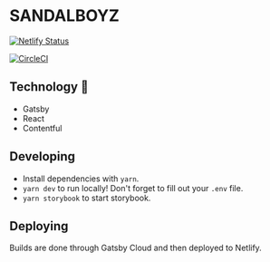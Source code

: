# SANDALBOYZ

[![Netlify Status](https://api.netlify.com/api/v1/badges/8acafa0c-9cdb-4dbb-b16f-d10da64b00b6/deploy-status)](https://app.netlify.com/sites/sandalboyz/deploys)

[![CircleCI](https://circleci.com/gh/SANDALBOYZ/SANDALBOYZ.svg?style=svg&circle-token=686fa338e7e4671edc909eda63a4f880ef283fa7)](https://github.com/sandalboyz/sandalboyz)

## Technology 🍔

- Gatsby
- React
- Contentful

## Developing

- Install dependencies with `yarn`.
- `yarn dev` to run locally! Don't forget to fill out your `.env` file.
- `yarn storybook` to start storybook.

## Deploying

Builds are done through Gatsby Cloud and then deployed to Netlify.
